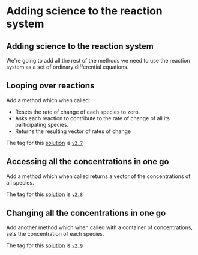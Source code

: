 Adding science to the reaction system
=====================================

Adding science to the reaction system
-------------------------------------

We're going to add all the rest of the methods we need to use the reaction system as a set of ordinary differential equations.

Looping over reactions
----------------------

Add a method which when called:

* Resets the rate of change of each species to zero.
* Asks each reaction to contribute to the rate of change of all its participating species.
* Returns the resulting vector of rates of change

The tag for this [solution](https://github.com/UCL/rsd-cppcourse-example/compare/v2.6...v2.7) is [`v2.7`](https://github.com/UCL/rsd-cppcourse-example/blob/v2.7/reactor/src/ReactionSystem.h)

Accessing all the concentrations in one go
-------------------------------------------

Add a method which when called returns a vector of the concentrations of all species.

The tag for this [solution](https://github.com/UCL/rsd-cppcourse-example/compare/v2.7...v2.8) is [`v2.8`](https://github.com/UCL/rsd-cppcourse-example/blob/v2.8/reactor/src/ReactionSystem.h)

Changing all the concentrations in one go
-----------------------------------------

Add another method which when called with a container of concentrations, sets the concentration of each species.

The tag for this [solution](https://github.com/UCL/rsd-cppcourse-example/compare/v2.8...v2.9) is [`v2.9`](https://github.com/UCL/rsd-cppcourse-example/blob/v2.9/reactor/src/ReactionSystem.h)
